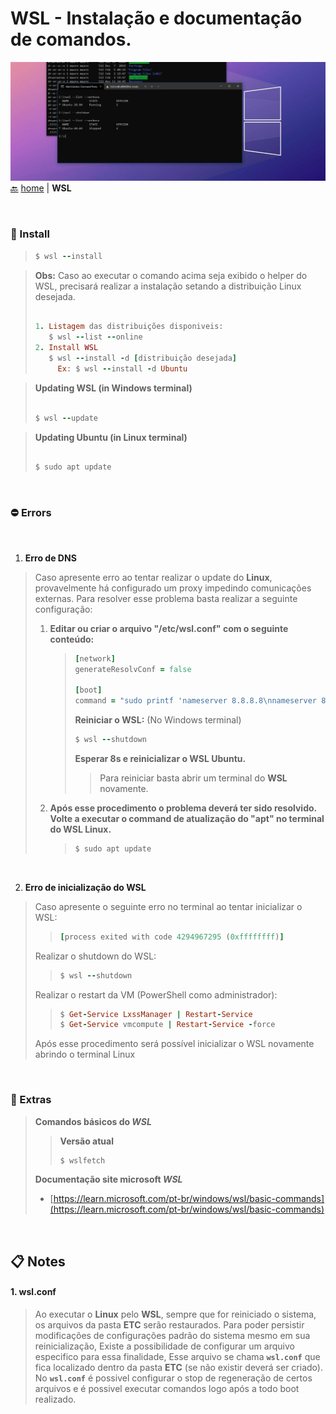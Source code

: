 # WSL <span align="right">- Instalação e documentação de comandos.</span>

![This is an image](/images/wsl-header.jpg)
[:back:](/README.md) [home](/README.md) | **WSL**

<br>

### 🚀 Install
> ```ruby
> $ wsl --install
> ```

> **Obs:** Caso ao executar o comando acima seja exibido o helper do WSL, precisará realizar a instalação setando a distribuição Linux desejada.
> ```ruby
>
> 1. Listagem das distribuições disponiveis:
>    $ wsl --list --online
> 2. Install WSL
>    $ wsl --install -d [distribuição desejada]
>      Ex: $ wsl --install -d Ubuntu
> ```

> **Updating WSL (in Windows terminal)**
> ```ruby
>
> $ wsl --update
> ```

> **Updating Ubuntu (in Linux terminal)**
> ```ruby
>
> $ sudo apt update

<br />

### ⛔ Errors

<br />

1) **Erro de DNS**
> 
> Caso apresente erro ao tentar realizar o update do **Linux**, provavelmente há configurado um proxy impedindo comunicações externas.
> Para resolver esse problema basta realizar a seguinte configuração:
> 1. **Editar ou criar o arquivo "/etc/wsl.conf" com o seguinte conteúdo:**
>    > ```ruby
>    > [network]
>    > generateResolvConf = false
>    > 
>    > [boot]
>    > command = "sudo printf 'nameserver 8.8.8.8\nnameserver 8.8.4.4' > /etc/resolv.conf"
>    > ``` 
>    > **Reiniciar o WSL:** (No Windows terminal)
>    > 
>    > ```ruby
>    > $ wsl --shutdown
>    > ```
>    > **Esperar 8s e reinicializar o WSL Ubuntu.**
>    > 
>    >    > Para reiniciar basta abrir um terminal do **WSL** novamente.
>
> 2. **Após esse procedimento o problema deverá ter sido resolvido. Volte a executar o command de atualização do "apt" no terminal do WSL Linux.**
>    > ```ruby
>    > $ sudo apt update
>    > ```

<br />

2) **Erro de inicialização do WSL**
>  
>  Caso apresente o seguinte erro no terminal ao tentar inicializar o WSL:
>    > ```ruby
>    > [process exited with code 4294967295 (0xffffffff)]
>    > ``` 
> Realizar o shutdown do WSL:
>    > ```ruby
>    > $ wsl --shutdown
>    > ``` 
> Realizar o restart da VM (PowerShell como administrador):
>    > ```ruby
>    > $ Get-Service LxssManager | Restart-Service
>    > $ Get-Service vmcompute | Restart-Service -force
>    > ``` 
> Após esse procedimento será possível inicializar o WSL novamente abrindo o terminal Linux

<br />


### 📌 Extras
> __Comandos básicos do ***WSL***__
> 
>   > **Versão atual**
>   > ```ruby
>   > $ wslfetch
>   > ```
> 
> __Documentação site microsoft ***WSL***__
> - [https://learn.microsoft.com/pt-br/windows/wsl/basic-commands](https://learn.microsoft.com/pt-br/windows/wsl/basic-commands)


<br />

## 📋 Notes

#### 1. wsl.conf
> Ao executar o __Linux__ pelo __WSL__, sempre que for reiniciado o sistema, os arquivos da pasta __ETC__ serão restaurados.
> Para poder persistir modificações de configurações padrão do sistema mesmo em sua reinicialização, Existe a possibilidade de configurar um arquivo especifico para essa finalidade, Esse arquivo se chama __`wsl.conf`__ que fica localizado dentro da pasta __ETC__ (se não existir deverá ser criado).
> No __`wsl.conf`__ é possivel configurar o stop de regeneração de certos arquivos e é possivel executar comandos logo após a todo boot realizado.
